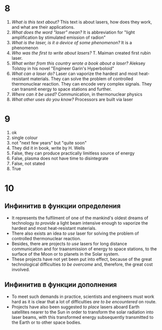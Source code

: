 # 8

1. _What is this text about?_ This text is about lasers, how does they work,
and what are their applications.  
2. _What does the word "laser" mean?_ It is abbreviation for "light
   amplification by stimulated emission of radion"  
3. _What is the laser, is it a device of some phenomenon?_ It is a
   phenomenon  
4. _Who was the first to write about lasers?_ T. Maiman created first
   rubin laser.  
5. _What writer from this country wrote a book about a laser?_ Aleksey
   Tolstoy in his novel "Engineer Garin's Hyperboloid"  
6. _What can a laser do?_ Laser can vaporize the hardest and most
   heat-resistant materials. They can solve the problem of controlled
   thermonuclear reaction. They can encode very complex signals. They
   can transmit energy to space stations and further.  
7. _Where can it be used?_ Communication, in thermonuclear physics  
8. _What other uses do you know?_ Processors are built via laser  

# 9

1. ok  
2. single colour  
3. not "next few years" but "quite soon"  
4. They did it in book, write by H. Wells  
5. False, they can produce practically limitless source of energy  
6. False, plasma does not have time to disintegrate  
7. False, not stated  
8. True  

# 10

## Инфинитив в функции определения

+ It represents the  fulfilment of one of the mankind's oldest dreams of
  technology _to provide_ a light beam intensive enough to vaporize the
  hardest and most heat-resistant materials.  
+ There also exists an idea _to use_ laser for solving the problem of
  controlled thermonuclear reaction.  
+ Besides, there are projects _to use_ lasers for long distance
  communication and for traansmission of energy to space stations, to
  the surface of the Moon or to planets in the Solar system.  
+ These projects have not yet been put into effect, because of the great
  technological difficulties _to be overcome_ and, therefore, the great
  cost involved.  

## Инфинитив в функции дополнения

+ To meet such demands in practice, scientists and engineers must work
  hard as it is clear that a lot of difficulties _are to be encountered_
  on route.  
+ Projects have also been suggested _to place_ lasers aboard Earth
  satellites nearer to the Sun in order to transform the solar radiation
  into laser beams, with this transformed energy subsequently
  transmitted to the Earth or to other space bodies.  
